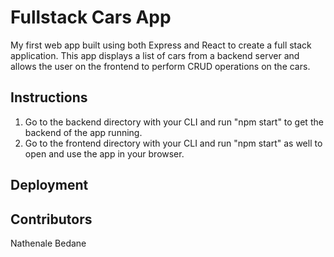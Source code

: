# Fullstack Cars App

My first web app built using both Express and React to create a full stack application. This app displays a list of cars from a backend server and allows the user on the frontend to perform CRUD operations on the cars.

## Instructions

1. Go to the backend directory with your CLI and run "npm start" to get the backend of the app running.
2. Go to the frontend directory with your CLI and run "npm start" as well to open and use the app in your browser.

## Deployment

## Contributors

Nathenale Bedane
